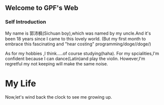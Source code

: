 <!DOCTYPE html> 
 <html lang="zh-cn"> 
 <head> 
 <meta charset="utf-8"/> 


## Welcome to GPF's Web
 



### Self Introduction

<p>My name is 郭沛枫(Sichuan boy),which was named by my uncle.And it's been 18 years since I came to this lovely world.
(But my first month to embrace this fascinating and "hear costing" programming/doge//doge/)

<p>As for my hobbies ,I think.....of course studying(haha). For my spcialities,I'm confident because I can dance(Latin)and play the violin.
 However,I'm regretful my not keeping will make the same noise.
 
 
 
 
<h1> My Life </h1>
<p>Now,let's wind back the clock to see me growing up.
